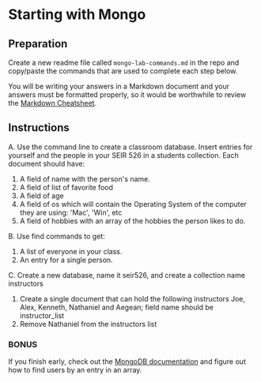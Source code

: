 # Starting with Mongo

## Preparation

Create a new readme file called `mongo-lab-commands.md` in the repo and copy/paste the commands that are used to complete each step below.

You will be writing your answers in a Markdown document and your answers must be formatted properly, so it would be worthwhile to review the [Markdown Cheatsheet](https://github.com/adam-p/markdown-here/wiki/Markdown-Cheatsheet).

## Instructions

A. Use the command line to create a classroom database. Insert entries for yourself and the people in your SEIR 526 in a students collection. Each document should have:

1. A field of name with the person's name.
2. A field of list of favorite food
3. A field of age
3. A field of os which will contain the Operating System of the computer they are using: 'Mac', 'Win', etc
4. A field of hobbies with an array of the hobbies the person likes to do.

B. Use find commands to get:

1. A list of everyone in your class.
2. An entry for a single person.

C. Create a new database, name it seir526, and create a collection name instructors

1. Create a single document that can hold the following instructors Joe, Alex, Kenneth, Nathaniel and Aegean; field name should be instructor_list
2. Remove Nathaniel from the instructors list

### BONUS

If you finish early, check out the [MongoDB documentation](https://docs.mongodb.com/) and figure out how to find users by an entry in an array.
